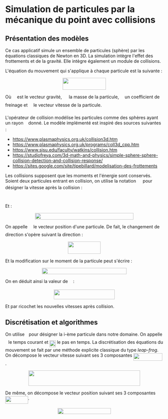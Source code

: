 # Simulation de particules par la mécanique du point avec collisions

## Présentation des modèles

Ce cas applicatif simule un ensemble de particules (sphère) par les équations classiques de Newton en 3D.
La simulation intègre l'effet des frottements et de la gravité.
Elle intègre également un module de collisions.

L'équation du mouvement qui s'applique à chaque particule est la suivante :
<p align="center"><img src=".extra//3ade19f5b4a6f3d812e3b551a00193ce.svg?invert_in_darkmode" align=middle width=137.90964pt height=38.250465pt/></p>

Où <img src=".extra//8b5bd5fd95868f24ad0a078d34768d7d.svg?invert_in_darkmode" align=middle width=10.747770000000003pt height=23.488740000000007pt/> est le vecteur gravité, <img src=".extra//0e51a2dede42189d77627c4d742822c3.svg?invert_in_darkmode" align=middle width=14.433210000000003pt height=14.155350000000013pt/> la masse de la particule, <img src=".extra//c745b9b57c145ec5577b82542b2df546.svg?invert_in_darkmode" align=middle width=10.576500000000003pt height=14.155350000000013pt/> un coefficient de freinage
et <img src=".extra//cd74c822d31d457e590f28706c11499d.svg?invert_in_darkmode" align=middle width=10.747770000000004pt height=23.488740000000007pt/> le vecteur vitesse de la particule.

L'opérateur de collision modélise les particules comme des sphères ayant un rayon <img src=".extra//89f2e0d2d24bcf44db73aab8fc03252c.svg?invert_in_darkmode" align=middle width=7.873024500000003pt height=14.155350000000013pt/> donné.
Le modèle implémenté est inspiré des sources suivantes :
- https://www.plasmaphysics.org.uk/collision3d.htm
- https://www.plasmaphysics.org.uk/programs/coll3d_cpp.htm
- https://www.sjsu.edu/faculty/watkins/collision.htm
- https://studiofreya.com/3d-math-and-physics/simple-sphere-sphere-collision-detection-and-collision-response/
- https://sites.google.com/site/tipebillard/modelisation-des-frottements

Les collisions supposent que les moments et l'énergie sont conservés.
Soient deux particules entrant en collision, on utilise la notation <img src=".extra//59ee6605c4fda9aa685eda225e17ff16.svg?invert_in_darkmode" align=middle width=13.842840000000004pt height=14.155350000000013pt/> pour désigner la vitesse après la collision :
<p align="center"><img src=".extra//154240037fa246f8af778fa14332a038.svg?invert_in_darkmode" align=middle width=229.43579999999997pt height=14.292217499999998pt/></p>
Et :
<p align="center"><img src=".extra//de9c49ff21a6dae967b0f102760821bb.svg?invert_in_darkmode" align=middle width=314.63355pt height=20.504055pt/></p>

On appelle <img src=".extra//19e3f7018228f8a8c6559d0ea5500aa2.svg?invert_in_darkmode" align=middle width=10.747935000000007pt height=23.488740000000007pt/> le vecteur position d'une particule.
De fait, le changement de direction s'opère suivant la direction :
<p align="center"><img src=".extra//55c2dcdfde5f239ca9bc7eddbe44231d.svg?invert_in_darkmode" align=middle width=103.87013999999999pt height=38.250465pt/></p>
Et la modification sur le moment de la particule peut s'écrire :
<p align="center"><img src=".extra//4499dc78d88246247aa45a5c1779b2ec.svg?invert_in_darkmode" align=middle width=270.996pt height=20.78538pt/></p>

On en déduit ainsi la valeur de <img src=".extra//44bc9d542a92714cac84e01cbbb7fd61.svg?invert_in_darkmode" align=middle width=8.689230000000004pt height=14.155350000000013pt/> :

<p align="center"><img src=".extra//1c50131d46cc28b91a36004206e67eac.svg?invert_in_darkmode" align=middle width=193.4427pt height=30.84411pt/></p>
Et par ricochet les nouvelles vitesses après collision.

## Discrétisation et algorithmes

On utilise <img src=".extra//77a3b857d53fb44e33b53e4c8b68351a.svg?invert_in_darkmode" align=middle width=5.663295000000005pt height=21.683310000000006pt/> pour désigner la i-ème particule dans notre domaine.
On appelle <img src=".extra//4f4f4e395762a3af4575de74c019ebb5.svg?invert_in_darkmode" align=middle width=5.936155500000004pt height=20.222069999999988pt/> le temps courant et <img src=".extra//5a63739e01952f6a63389340c037ae29.svg?invert_in_darkmode" align=middle width=19.634835000000002pt height=22.46574pt/> le pas en temps.
La discrétisation des équations du mouvement se fait par une méthode explicite classique du type *leap-frog*.
On décompose le vecteur vitesse suivant ses 3 composantes <img src=".extra//f3e82fa4e8995954825701a7c80f8494.svg?invert_in_darkmode" align=middle width=92.55988500000001pt height=23.488740000000007pt/>.

<p align="center"><img src=".extra//48d97fbc4aa2ef5b8bc4e23d7870ff76.svg?invert_in_darkmode" align=middle width=356.1855pt height=49.31553pt/></p>

De même, on décompose le vecteur position suivant ses 3 composantes <img src=".extra//fa3d60ab15e49b46f5a9c287ac69cf93.svg?invert_in_darkmode" align=middle width=72.555945pt height=23.488740000000007pt/>.

<p align="center"><img src=".extra//a120f83e9e76184b2030e4cf29e1fe9c.svg?invert_in_darkmode" align=middle width=169.3362pt height=19.477095pt/></p>
